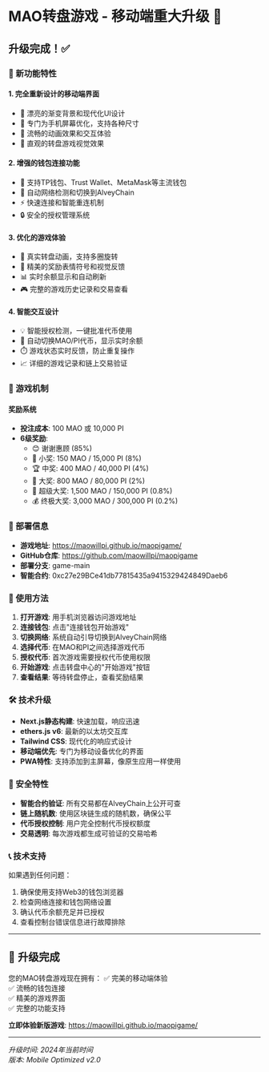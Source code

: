# MAO转盘游戏 - 移动端重大升级 🎰

## 升级完成！✅

### 🚀 新功能特性

#### 1. **完全重新设计的移动端界面**
- 🎨 漂亮的渐变背景和现代化UI设计
- 📱 专门为手机屏幕优化，支持各种尺寸
- 💫 流畅的动画效果和交互体验
- 🌟 直观的转盘游戏视觉效果

#### 2. **增强的钱包连接功能**
- 🔗 支持TP钱包、Trust Wallet、MetaMask等主流钱包
- 🔄 自动网络检测和切换到AlveyChain
- ⚡ 快速连接和智能重连机制
- 🔒 安全的授权管理系统

#### 3. **优化的游戏体验**
- 🎰 真实转盘动画，支持多圈旋转
- 🎊 精美的奖励表情符号和视觉反馈
- 📊 实时余额显示和自动刷新
- 🎮 完整的游戏历史记录和交易查看

#### 4. **智能交互设计**
- 💡 智能授权检测，一键批准代币使用
- 🔄 自动切换MAO/PI代币，显示实时余额
- ⏱️ 游戏状态实时反馈，防止重复操作
- 📈 详细的游戏记录和链上交易验证

### 🎯 游戏机制

#### 奖励系统
- **投注成本**: 100 MAO 或 10,000 PI
- **6级奖励**:
  - 😊 谢谢惠顾 (85%)
  - 🎁 小奖: 150 MAO / 15,000 PI (8%)
  - 🏆 中奖: 400 MAO / 40,000 PI (4%)  
  - 💎 大奖: 800 MAO / 80,000 PI (2%)
  - 🌟 超级大奖: 1,500 MAO / 150,000 PI (0.8%)
  - 💰 终极大奖: 3,000 MAO / 300,000 PI (0.2%)

### 🔗 部署信息

- **游戏地址**: https://maowillpi.github.io/maopigame/
- **GitHub仓库**: https://github.com/maowillpi/maopigame
- **部署分支**: game-main
- **智能合约**: 0xc27e29BCe41db77815435a9415329424849Daeb6

### 📱 使用方法

1. **打开游戏**: 用手机浏览器访问游戏地址
2. **连接钱包**: 点击"连接钱包开始游戏"
3. **切换网络**: 系统自动引导切换到AlveyChain网络
4. **选择代币**: 在MAO和PI之间选择游戏代币
5. **授权代币**: 首次游戏需要授权代币使用权限
6. **开始游戏**: 点击转盘中心的"开始游戏"按钮
7. **查看结果**: 等待转盘停止，查看奖励结果

### 🛠️ 技术升级

- **Next.js静态构建**: 快速加载，响应迅速
- **ethers.js v6**: 最新的以太坊交互库
- **Tailwind CSS**: 现代化的响应式设计
- **移动端优先**: 专门为移动设备优化的界面
- **PWA特性**: 支持添加到主屏幕，像原生应用一样使用

### 🔐 安全特性

- **智能合约验证**: 所有交易都在AlveyChain上公开可查
- **链上随机数**: 使用区块链生成的随机数，确保公平
- **代币授权控制**: 用户完全控制代币授权额度
- **交易透明**: 每次游戏都生成可验证的交易哈希

### 📞 技术支持

如果遇到任何问题：
1. 确保使用支持Web3的钱包浏览器
2. 检查网络连接和钱包网络设置
3. 确认代币余额充足并已授权
4. 查看控制台错误信息进行故障排除

---

## 🎉 升级完成

您的MAO转盘游戏现在拥有：
✅ 完美的移动端体验  
✅ 流畅的钱包连接  
✅ 精美的游戏界面  
✅ 完整的功能支持  

**立即体验新版游戏**: https://maowillpi.github.io/maopigame/

---

*升级时间: 2024年当前时间*  
*版本: Mobile Optimized v2.0* 